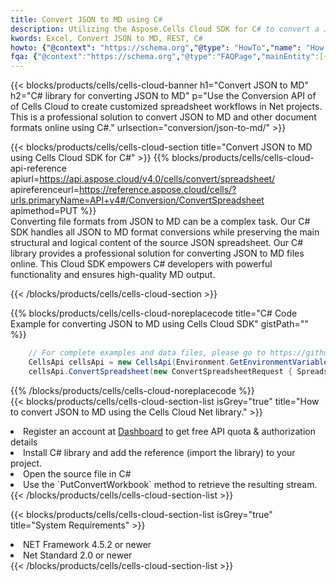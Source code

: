 ```yaml
---
title: Convert JSON to MD using C# 
description: Utilizing the Aspose.Cells Cloud SDK for C# to convert a JSON format file to a MD format file. 
kwords: Excel, Convert JSON to MD, REST, C#
howto: {"@context": "https://schema.org","@type": "HowTo","name": "How to convert JSON to MD using the Cells Cloud Net library.","description": "How to convert JSON to MD using the Cells Cloud Net library.","image": {"@type": "ImageObject"},"url": "/net/conversion/json-to-md/","step": [{ "@type": "HowToStep","name": "How to convert JSON to MD using the Cells Cloud Net library. step 1", "image": {"@type": "ImageObject",},"url": "/net/conversion/json-to-md/","text": "Register an account at <a href='https://dashboard.aspose.cloud/'>Dashboard</a> to get free API quota & authorization details",},{ "@type": "HowToStep","name": "How to convert JSON to MD using the Cells Cloud Net library. step 1", "image": {"@type": "ImageObject",},"url": "/net/conversion/json-to-md/","text": "Install C# library and add the reference (import the library) to your project.",},{ "@type": "HowToStep","name": "How to convert JSON to MD using the Cells Cloud Net library. step 1", "image": {"@type": "ImageObject",},"url": "/net/conversion/json-to-md/","text": "Open the source file in C#",},{ "@type": "HowToStep","name": "How to convert JSON to MD using the Cells Cloud Net library. step 1", "image": {"@type": "ImageObject",},"url": "/net/conversion/json-to-md/","text": "Use the `PutConvertWorkbook` method to retrieve the resulting stream.",}, ],"supply": {"@type": "HowToSupply","name": "document"},"tool": [{"@type": "HowToTool","name": "Visual Studio, Visual Studio Code, Rider "},{"@type": "HowToTool","name": "Aspose Cells"}],"totalTime": "PT6M"}
fqa: {"@context":"https://schema.org","@type":"FAQPage","mainEntity":[{"@type":"Question","name":"Why convert file formats in C# using REST API?","acceptedAnswer":{"@type":"Answer","text":"Documents are encoded in many ways, and some files may be incompatible with the software you use. To open and read such files, just convert them to appropriate file formats.<br/><ol><li>Install .NET SDK and add the reference (import the library) to your project.</li><li>Open the source file in C# using REST API.</li><li>Call the PutConvertWorkbookRequest() method, passing an output filename with required extension.</li><li>Get the result of conversion as a separate file.</li></ol>"}},{"@type":"Question","name":"What file formats can I convert with your C# library?","acceptedAnswer":{"@type":"Answer","text":"We support a variety of file formats for conversion using .NET library, including XLSX, Excel, xls , PDF, CSV, HTML, Markdown, XML, PNG, JPG, TIFF, Json, TXT and many more."}},{"@type":"Question","name":"What is the maximum allowed file size for conversion using this .NET library?","acceptedAnswer":{"@type":"Answer","text":"There are no file size limits for format conversions using .NET library."}}]}
---
```



{{< blocks/products/cells/cells-cloud-banner h1="Convert JSON to MD" h2="C# library for converting JSON to MD" p="Use the Conversion API of of Cells Cloud to create customized spreadsheet workflows in Net projects. This is a professional solution to convert JSON to MD and other document formats online using C#." urlsection="conversion/json-to-md/" >}}

{{< blocks/products/cells/cells-cloud-section  title="Convert JSON to MD using Cells Cloud SDK for C#" >}}
{{% blocks/products/cells/cells-cloud-api-reference  apiurl=https://api.aspose.cloud/v4.0/cells/convert/spreadsheet/  apireferenceurl=https://reference.aspose.cloud/cells/?urls.primaryName=API+v4#/Conversion/ConvertSpreadsheet  apimethod=PUT %}}
<br/>
Converting file formats from JSON to MD can be a complex task. Our C# SDK handles all JSON to MD format conversions while preserving the main structural and logical content of the source JSON spreadsheet. Our C# library provides a professional solution for converting JSON to MD files online. This Cloud SDK empowers C# developers with powerful functionality and ensures high-quality MD output.

{{< /blocks/products/cells/cells-cloud-section >}}

{{% blocks/products/cells/cells-cloud-noreplacecode title="C# Code Example for converting JSON to MD using Cells Cloud SDK" gistPath="" %}}
 
```cs
    // For complete examples and data files, please go to https://github.com/aspose-cells-cloud/aspose-cells-cloud-dotnet/
    CellsApi cellsApi = new CellsApi(Environment.GetEnvironmentVariable("ProductClientId"), Environment.GetEnvironmentVariable("ProductClientSecret"));
    cellsApi.ConvertSpreadsheet(new ConvertSpreadsheetRequest { Spreadsheet = "EmployeeSalesSummary.json", format = "md" }, "EmployeeSalesSummary.md");
```
 
{{% /blocks/products/cells/cells-cloud-noreplacecode  %}}
<br/>
{{< blocks/products/cells/cells-cloud-section-list isGrey="true"  title="How to convert JSON to MD using the Cells Cloud Net library." >}}
<li>Register an account at <a href="https://dashboard.aspose.cloud/">Dashboard</a> to get free API quota & authorization details</li>
<li>Install C# library and add the reference (import the library) to your project.</li>
<li>Open the source file in C#</li>
<li>Use the `PutConvertWorkbook` method to retrieve the resulting stream.</li>
{{< /blocks/products/cells/cells-cloud-section-list >}}

{{< blocks/products/cells/cells-cloud-section-list isGrey="true"  title="System Requirements" >}}
<li>NET Framework 4.5.2 or newer</li>
<li>Net Standard 2.0 or newer</li>
{{< /blocks/products/cells/cells-cloud-section-list >}}
